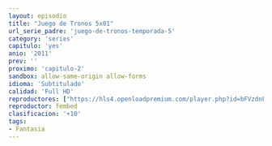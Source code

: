 ```yaml
---
layout: episodio
title: "Juego de Tronos 5x01"
url_serie_padre: 'juego-de-tronos-temporada-5'
category: 'series'
capitulo: 'yes'
anio: '2011'
prev: ''
proximo: 'capitulo-2'
sandbox: allow-same-origin allow-forms
idioma: 'Subtitulado'
calidad: 'Full HD'
reproductores: ["https://hls4.openloadpremium.com/player.php?id=bFVzdnFtbTRVZFI2TjFYc0dKMkJ6Z05aR0ZtcWRBQlBwNC9iL1hMVUVUT05LcHdQUVUyK2Q4MnNXbGtFS3FadE9lUlNESE1MLzVFbEJFVHA5dkQrQUE9PQ&sub=https://sub.cuevana2.io/vtt-sub/sub7/Game.Of.Thrones.S05E01.vtt"]
reproductor: fembed
clasificacion: '+10'
tags:
- Fantasia
---
```












